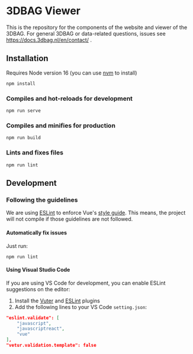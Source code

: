 # 3DBAG Viewer

This is the repository for the components of the website and viewer of the 3DBAG. For general 3DBAG or data-related questions, issues see https://docs.3dbag.nl/en/contact/ . 

## Installation

Requires Node version 16 (you can use [nvm](https://github.com/nvm-sh/nvm) to install)

```
npm install
```

### Compiles and hot-reloads for development
```
npm run serve
```

### Compiles and minifies for production
```
npm run build
```

### Lints and fixes files
```
npm run lint
```

## Development

### Following the guidelines

We are using [ESLint](https://eslint.org/) to enforce Vue's [style guide](https://v3.vuejs.org/style-guide/). This means, the project will not compile if those guidelines are not followed.

#### Automatically fix issues

Just run:
```
npm run lint
```

#### Using Visual Studio Code

If you are using VS Code for development, you can enable ESLint suggestions on the editor:

1. Install the [Vuter](https://marketplace.visualstudio.com/items?itemName=yoyo930021.vuter) and [ESLint](https://marketplace.visualstudio.com/items?itemName=dbaeumer.vscode-eslint) plugins
2. Add the following lines to your VS Code `setting.json`:
```JSON
"eslint.validate": [
    "javascript",
    "javascriptreact",
    "vue"
],
"vetur.validation.template": false
```
